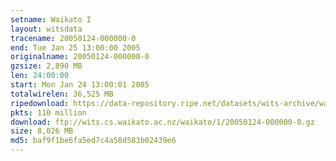 ```yaml
---
setname: Waikato I
layout: witsdata
tracename: 20050124-000000-0
end: Tue Jan 25 13:00:00 2005
originalname: 20050124-000000-0
gzsize: 2,890 MB
len: 24:00:00
start: Mon Jan 24 13:00:01 2005
totalwirelen: 36,525 MB
ripedownload: https://data-repository.ripe.net/datasets/wits-archive/waikato/1/20050124-000000-0.gz
pkts: 110 million
download: ftp://wits.cs.waikato.ac.nz/waikato/1/20050124-000000-0.gz
size: 8,026 MB
md5: baf9f1be6fa5ed7c4a58d583b02439e6
---
```

